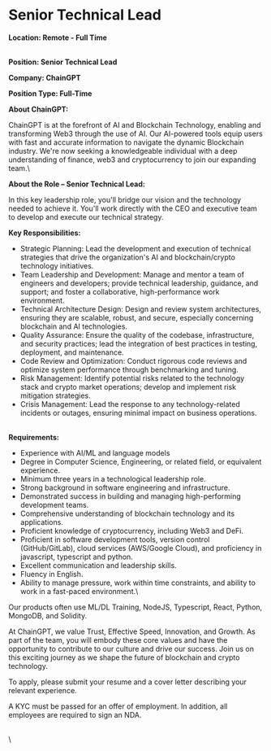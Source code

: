 # Senior Technical Lead

**Location: Remote - Full Time**

\
**Position: Senior Technical Lead**

**Company: ChainGPT**

**Position Type: Full-Time**



**About ChainGPT:**

ChainGPT is at the forefront of AI and Blockchain Technology, enabling and transforming Web3 through the use of AI. Our AI-powered tools equip users with fast and accurate information to navigate the dynamic Blockchain industry. We're now seeking a knowledgeable individual with a deep understanding of finance, web3 and cryptocurrency to join our expanding team.\


**About the Role – Senior Technical Lead:**

In this key leadership role, you'll bridge our vision and the technology needed to achieve it. You'll work directly with the CEO and executive team to develop and execute our technical strategy.



**Key Responsibilities:**

* Strategic Planning: Lead the development and execution of technical strategies that drive the organization's AI and blockchain/crypto technology initiatives.
* Team Leadership and Development: Manage and mentor a team of engineers and developers; provide technical leadership, guidance, and support; and foster a collaborative, high-performance work environment.
* Technical Architecture Design: Design and review system architectures, ensuring they are scalable, robust, and secure, especially concerning blockchain and AI technologies.
* Quality Assurance: Ensure the quality of the codebase, infrastructure, and security practices; lead the integration of best practices in testing, deployment, and maintenance.
* Code Review and Optimization: Conduct rigorous code reviews and optimize system performance through benchmarking and tuning.
* Risk Management: Identify potential risks related to the technology stack and crypto market operations; develop and implement risk mitigation strategies.
* Crisis Management: Lead the response to any technology-related incidents or outages, ensuring minimal impact on business operations.

\
**Requirements:**

* Experience with AI/ML and language models
* Degree in Computer Science, Engineering, or related field, or equivalent experience.
* Minimum three years in a technological leadership role.
* Strong background in software engineering and infrastructure.
* Demonstrated success in building and managing high-performing development teams.
* Comprehensive understanding of blockchain technology and its applications.
* Proficient knowledge of cryptocurrency, including Web3 and DeFi.
* Proficient in software development tools, version control (GitHub/GitLab), cloud services (AWS/Google Cloud), and proficiency in javascript, typescript and python.
* Excellent communication and leadership skills.
* Fluency in English.
* Ability to manage pressure, work within time constraints, and ability to work in a fast-paced environment.\


Our products often use ML/DL Training, NodeJS, Typescript, React, Python, MongoDB, and Solidity.

At ChainGPT, we value Trust, Effective Speed, Innovation, and Growth. As part of the team, you will embody these core values and have the opportunity to contribute to our culture and drive our success. Join us on this exciting journey as we shape the future of blockchain and crypto technology.

To apply, please submit your resume and a cover letter describing your relevant experience.

A KYC must be passed for an offer of employment. In addition, all employees are required to sign an NDA.

\
\
